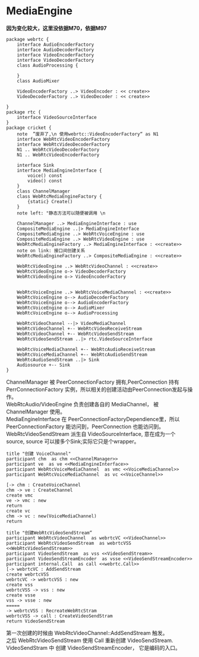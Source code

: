 # MediaEngine
**因为变化较大，这里没依据M70，依据M97**
```plantuml
package webrtc {
    interface AudioEncoderFactory
    interface AudioDecoderFactory
    interface VideoEncoderFactory
    interface VideoDecoderFactory
    class AudioProcessing {

    }
    class AudioMixer
    
    VideoEncoderFactory ..> VideoEncoder : << create>>
    VideoDecoderFactory ..> VideoDecoder : << create>>

}
package rtc {
    interface VideoSourceInterface
}
package cricket {
    note  ”废弃了,\n 使用webrtc::VideoEncoderFactory“ as N1
    interface WebRtcVideoEncoderFactory
    interface WebRtcVideoDecoderFactory
    N1 .. WebRtcVideoDecoderFactory
    N1 .. WebRtcVideoEncoderFactory

    interface Sink
    interface MediaEngineInterface {
        voice() const 
        video() const
    }
    class ChannelManager
    class WebRtcMediaEngineFactory {
        {static} Create()
    }
    note left: "静态方法可以随便被调用 \n  
    
    ChannelManager ..> MediaEngineInterface : use
    CompositeMediaEngine ..|> MediaEngineInterface
    CompositeMediaEngine ..> WebRtcVoiceEngine : use
    CompositeMediaEngine ..> WebRtcVideoEngine : use
    WebRtcMediaEngineFactory ..> MediaEngineInterface : <<create>> 
    note on link: 接口间创建关系
    WebRtcMediaEngineFactory ..> CompositeMediaEngine : <<create>>

    WebRtcVideoEngine ..> WebRtcVideoChannel : <<create>>
    WebRtcVideoEngine o-> VideoDecoderFactory
    WebRtcVideoEngine o-> VideoEncoderFactory


    WebRtcVoiceEngine ..> WebRtcVoiceMediaChannel : <<create>>
    WebRtcVoiceEngine o--> AudioDecoderFactory
    WebRtcVoiceEngine o--> AudioEncoderFactory
    WebRtcVoiceEngine o--> AudioMixer
    WebRtcVoiceEngine o--> AudioProcessing

    WebRtcVideoChannel --|> VideoMediaChannel
    WebRtcVideoChannel +-- WebRtcVideoReceiveStream
    WebRtcVideoChannel +-- WebRtcVideoSendStream
    WebRtcVideoSendStream ..|> rtc.VideoSourceInterface

    WebRtcVoiceMediaChannel +-- WebRtcAudioReceiveStream
    WebRtcVoiceMediaChannel +-- WebRtcAudioSendStream
    WebRtcAudioSendStream ..|> Sink
    Audiosource +-- Sink
} 
```
ChannelManager 被 PeerConnectionFactory 拥有,PeerConnection 持有 PerrConnectionFactory 实例，所以相关的创建活动由PeerConnection发起与操作。  
WebRtcAudio/VideoEngine 负责创建各自的 MediaChannel， 被 ChannelManager 使用。    
MediaEngineInterface 在 PeerConnectionFactoryDependience里，所以 PeerConnectionFactory 能访问到，PeerConnection 也能访问到。  
WebRtcVideoSendStream 派生自 VideoSourceInterface, 意在成为一个source, source 可以接多个Sink;实际它只是个wrapper。
```plantuml
title "创建 VoiceChannel"
participant chm  as chm <<ChannelManager>>
participant ve  as ve <<MediaEngineInterface>>
participant WebRtcVoiceMediaChannel  as vmc <<VoiceMediaChannel>>
participant WebRtcVoiceMediaChannel  as vc <<VoiceChannel>>

[-> chm : CreateVoiceChannel
chm -> ve : CreateChannel
create vmc
ve -> vmc : new
return 
create vc
chm -> vc : new(VoiceMediaChannel)
return 
```

```plantuml
title "创建WebRtcVideoSendStream“
participant WebRtcVideoChannel  as webrtcVC <<VideoChannel>>
participant WebRtcVideoSendStream  as webrtcVSS <<WebRtcVideoSendStream>>
participant VideoSendStream  as vss <<VideoSendStream>>
participant VideoSendStreamEncoder  as vsse <<VideoSendStreamEncoder>>
participant internal.Call  as call <<webrtc.Call>>
[-> webrtcVC : AddSendStream
create webrtcVSS
webrtcVC -> webrtcVSS : new
create vss
webrtcVSS -> vss : new
create vsse
vss -> vsse : new
=====
-> webrtcVSS : RecreateWebRtcStram
webrtcVSS -> call : CreateVideoSendStram
return VideoSendStream
```
第一次创建的时候由 WebRtcVideoChannel::AddSendStream 触发。  
之后 WebRtcVideoSendStream 使用 Call 重新创建 VideoSendStream.  
VideoSendStram 中 创建 VideoSendStreamEncoder， 它是编码的入口。


